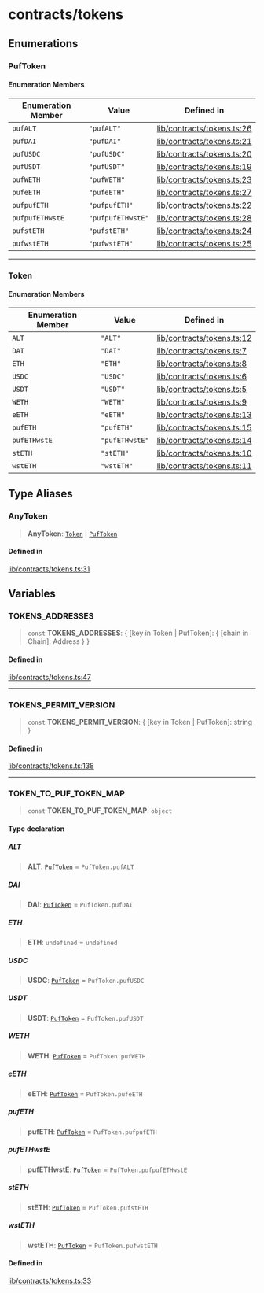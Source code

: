 # contracts/tokens

## Enumerations

### PufToken

#### Enumeration Members

| Enumeration Member | Value | Defined in |
| ------ | ------ | ------ |
| `pufALT` | `"pufALT"` | [lib/contracts/tokens.ts:26](https://github.com/PufferFinance/puffer-sdk/blob/9a2052c66d4e242693f95406bd756015cdd4bdd5/lib/contracts/tokens.ts#L26) |
| `pufDAI` | `"pufDAI"` | [lib/contracts/tokens.ts:21](https://github.com/PufferFinance/puffer-sdk/blob/9a2052c66d4e242693f95406bd756015cdd4bdd5/lib/contracts/tokens.ts#L21) |
| `pufUSDC` | `"pufUSDC"` | [lib/contracts/tokens.ts:20](https://github.com/PufferFinance/puffer-sdk/blob/9a2052c66d4e242693f95406bd756015cdd4bdd5/lib/contracts/tokens.ts#L20) |
| `pufUSDT` | `"pufUSDT"` | [lib/contracts/tokens.ts:19](https://github.com/PufferFinance/puffer-sdk/blob/9a2052c66d4e242693f95406bd756015cdd4bdd5/lib/contracts/tokens.ts#L19) |
| `pufWETH` | `"pufWETH"` | [lib/contracts/tokens.ts:23](https://github.com/PufferFinance/puffer-sdk/blob/9a2052c66d4e242693f95406bd756015cdd4bdd5/lib/contracts/tokens.ts#L23) |
| `pufeETH` | `"pufeETH"` | [lib/contracts/tokens.ts:27](https://github.com/PufferFinance/puffer-sdk/blob/9a2052c66d4e242693f95406bd756015cdd4bdd5/lib/contracts/tokens.ts#L27) |
| `pufpufETH` | `"pufpufETH"` | [lib/contracts/tokens.ts:22](https://github.com/PufferFinance/puffer-sdk/blob/9a2052c66d4e242693f95406bd756015cdd4bdd5/lib/contracts/tokens.ts#L22) |
| `pufpufETHwstE` | `"pufpufETHwstE"` | [lib/contracts/tokens.ts:28](https://github.com/PufferFinance/puffer-sdk/blob/9a2052c66d4e242693f95406bd756015cdd4bdd5/lib/contracts/tokens.ts#L28) |
| `pufstETH` | `"pufstETH"` | [lib/contracts/tokens.ts:24](https://github.com/PufferFinance/puffer-sdk/blob/9a2052c66d4e242693f95406bd756015cdd4bdd5/lib/contracts/tokens.ts#L24) |
| `pufwstETH` | `"pufwstETH"` | [lib/contracts/tokens.ts:25](https://github.com/PufferFinance/puffer-sdk/blob/9a2052c66d4e242693f95406bd756015cdd4bdd5/lib/contracts/tokens.ts#L25) |

***

### Token

#### Enumeration Members

| Enumeration Member | Value | Defined in |
| ------ | ------ | ------ |
| `ALT` | `"ALT"` | [lib/contracts/tokens.ts:12](https://github.com/PufferFinance/puffer-sdk/blob/9a2052c66d4e242693f95406bd756015cdd4bdd5/lib/contracts/tokens.ts#L12) |
| `DAI` | `"DAI"` | [lib/contracts/tokens.ts:7](https://github.com/PufferFinance/puffer-sdk/blob/9a2052c66d4e242693f95406bd756015cdd4bdd5/lib/contracts/tokens.ts#L7) |
| `ETH` | `"ETH"` | [lib/contracts/tokens.ts:8](https://github.com/PufferFinance/puffer-sdk/blob/9a2052c66d4e242693f95406bd756015cdd4bdd5/lib/contracts/tokens.ts#L8) |
| `USDC` | `"USDC"` | [lib/contracts/tokens.ts:6](https://github.com/PufferFinance/puffer-sdk/blob/9a2052c66d4e242693f95406bd756015cdd4bdd5/lib/contracts/tokens.ts#L6) |
| `USDT` | `"USDT"` | [lib/contracts/tokens.ts:5](https://github.com/PufferFinance/puffer-sdk/blob/9a2052c66d4e242693f95406bd756015cdd4bdd5/lib/contracts/tokens.ts#L5) |
| `WETH` | `"WETH"` | [lib/contracts/tokens.ts:9](https://github.com/PufferFinance/puffer-sdk/blob/9a2052c66d4e242693f95406bd756015cdd4bdd5/lib/contracts/tokens.ts#L9) |
| `eETH` | `"eETH"` | [lib/contracts/tokens.ts:13](https://github.com/PufferFinance/puffer-sdk/blob/9a2052c66d4e242693f95406bd756015cdd4bdd5/lib/contracts/tokens.ts#L13) |
| `pufETH` | `"pufETH"` | [lib/contracts/tokens.ts:15](https://github.com/PufferFinance/puffer-sdk/blob/9a2052c66d4e242693f95406bd756015cdd4bdd5/lib/contracts/tokens.ts#L15) |
| `pufETHwstE` | `"pufETHwstE"` | [lib/contracts/tokens.ts:14](https://github.com/PufferFinance/puffer-sdk/blob/9a2052c66d4e242693f95406bd756015cdd4bdd5/lib/contracts/tokens.ts#L14) |
| `stETH` | `"stETH"` | [lib/contracts/tokens.ts:10](https://github.com/PufferFinance/puffer-sdk/blob/9a2052c66d4e242693f95406bd756015cdd4bdd5/lib/contracts/tokens.ts#L10) |
| `wstETH` | `"wstETH"` | [lib/contracts/tokens.ts:11](https://github.com/PufferFinance/puffer-sdk/blob/9a2052c66d4e242693f95406bd756015cdd4bdd5/lib/contracts/tokens.ts#L11) |

## Type Aliases

### AnyToken

> **AnyToken**: [`Token`](tokens.md#token) \| [`PufToken`](tokens.md#puftoken)

#### Defined in

[lib/contracts/tokens.ts:31](https://github.com/PufferFinance/puffer-sdk/blob/9a2052c66d4e242693f95406bd756015cdd4bdd5/lib/contracts/tokens.ts#L31)

## Variables

### TOKENS\_ADDRESSES

> `const` **TOKENS\_ADDRESSES**: \{ \[key in Token \| PufToken\]: \{ \[chain in Chain\]: Address \} \}

#### Defined in

[lib/contracts/tokens.ts:47](https://github.com/PufferFinance/puffer-sdk/blob/9a2052c66d4e242693f95406bd756015cdd4bdd5/lib/contracts/tokens.ts#L47)

***

### TOKENS\_PERMIT\_VERSION

> `const` **TOKENS\_PERMIT\_VERSION**: \{ \[key in Token \| PufToken\]: string \}

#### Defined in

[lib/contracts/tokens.ts:138](https://github.com/PufferFinance/puffer-sdk/blob/9a2052c66d4e242693f95406bd756015cdd4bdd5/lib/contracts/tokens.ts#L138)

***

### TOKEN\_TO\_PUF\_TOKEN\_MAP

> `const` **TOKEN\_TO\_PUF\_TOKEN\_MAP**: `object`

#### Type declaration

##### ALT

> **ALT**: [`PufToken`](tokens.md#puftoken) = `PufToken.pufALT`

##### DAI

> **DAI**: [`PufToken`](tokens.md#puftoken) = `PufToken.pufDAI`

##### ETH

> **ETH**: `undefined` = `undefined`

##### USDC

> **USDC**: [`PufToken`](tokens.md#puftoken) = `PufToken.pufUSDC`

##### USDT

> **USDT**: [`PufToken`](tokens.md#puftoken) = `PufToken.pufUSDT`

##### WETH

> **WETH**: [`PufToken`](tokens.md#puftoken) = `PufToken.pufWETH`

##### eETH

> **eETH**: [`PufToken`](tokens.md#puftoken) = `PufToken.pufeETH`

##### pufETH

> **pufETH**: [`PufToken`](tokens.md#puftoken) = `PufToken.pufpufETH`

##### pufETHwstE

> **pufETHwstE**: [`PufToken`](tokens.md#puftoken) = `PufToken.pufpufETHwstE`

##### stETH

> **stETH**: [`PufToken`](tokens.md#puftoken) = `PufToken.pufstETH`

##### wstETH

> **wstETH**: [`PufToken`](tokens.md#puftoken) = `PufToken.pufwstETH`

#### Defined in

[lib/contracts/tokens.ts:33](https://github.com/PufferFinance/puffer-sdk/blob/9a2052c66d4e242693f95406bd756015cdd4bdd5/lib/contracts/tokens.ts#L33)
